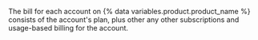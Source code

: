 The bill for each account on {% data variables.product.product_name %} consists of the account's plan, plus other any other subscriptions and usage-based billing for the account.